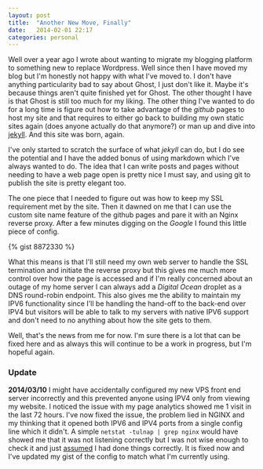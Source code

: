 ```yaml
---
layout: post
title:  "Another New Move, Finally"
date:   2014-02-01 22:17
categories: personal
---
```


Well over a year ago I wrote about wanting to migrate my blogging platform to something new to replace Wordpress. Well since then I have moved my blog but I'm honestly not happy with what I've moved to. I don't have anything particularity bad to say about Ghost, I just don't like it.<!-- more --> Maybe it's because things aren't quite finished yet for Ghost. The other thought I have is that Ghost is still too much for my liking. The other thing I've wanted to do for a long time is figure out how to take advantage of the *github* pages to host my site and that requires to either go back to building my own static sites again (does anyone actually do that anymore?) or man up and dive into [jekyll](http://jekyllrb.com). And this site was born, again.

I've only started to scratch the surface of what *jekyll* can do, but I do see the potential and I have the added bonus of using markdown which I've always wanted to do. The idea that I can write posts and pages without needing to have a web page open is pretty nice I must say, and using git to publish the site is pretty elegant too.

The one piece that I needed to figure out was how to keep my SSL requirement met by the site. Then it dawned on me that I can use the custom site name feature of the github pages and pare it with an Nginx reverse proxy. After a few minutes digging on the *Google* I found this little piece of config.

{% gist 8872330 %}

What this means is that I'll still need my own web server to handle the SSL termination and initiate the reverse proxy but this gives me much more control over how the page is accessed and if I'm really concerned about an outage of my home server I can always add a *Digital Ocean* droplet as a DNS round-robin endpoint. This also gives me the ability to maintain my IPV6 functionality since I'll be handling the hand-off to the back-end over IPV4 but visitors will be able to talk to my servers with native IPV6 support and don't need to no anything about how the site gets to them.

Well, that's the news from me for now. I'm sure there is a lot that can be fixed here and as always this will continue to be a work in progress, but I'm hopeful again.

### Update ###
**2014/03/10** 
I might have accidentally configured my new VPS front end server incorrectly and this prevented anyone using IPV4 only from viewing my website. I noticed the issue with my page analytics showed me 1 visit in the last 72 hours. I've now fixed the issue, the problem lied in NGINX and my thinking that it opened both IPV6 and IPV4 ports from a single config line which it didn't. A simple `netstat -tulnap | grep nginx` would have showed me that it was not listening correctly but I was not wise enough to check it and just [assumed](http://www.xkcd.com/1339/) I had done things correctly. It is fixed now and I've updated my gist of the config to match what I'm currently using.
